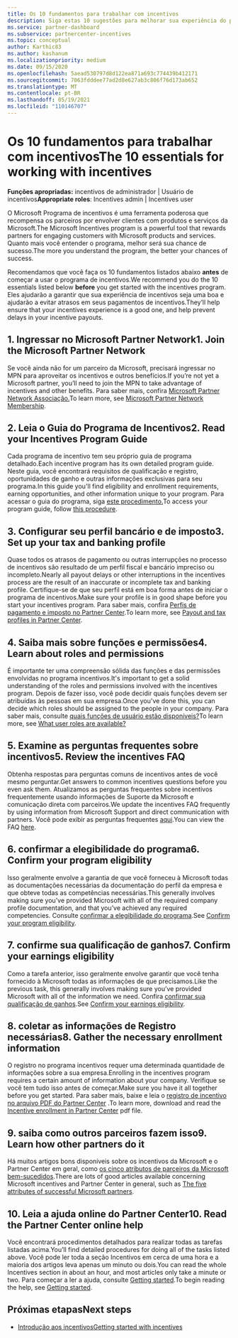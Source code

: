 ```yaml
---
title: Os 10 fundamentos para trabalhar com incentivos
description: Siga estas 10 sugestões para melhorar sua experiência do programa de incentivos e receber pagamentos mais cedo.
ms.service: partner-dashboard
ms.subservice: partnercenter-incentives
ms.topic: conceptual
author: Karthic83
ms.author: kashanum
ms.localizationpriority: medium
ms.date: 09/15/2020
ms.openlocfilehash: 5aead530797d8d122ea871a693c774439b412171
ms.sourcegitcommit: 7063fdddee77ad2d8e627ab3c806f76d173ab652
ms.translationtype: MT
ms.contentlocale: pt-BR
ms.lasthandoff: 05/19/2021
ms.locfileid: "110146707"
---
```

# <a name="the-10-essentials-for-working-with-incentives"></a><span data-ttu-id="618d6-103">Os 10 fundamentos para trabalhar com incentivos</span><span class="sxs-lookup"><span data-stu-id="618d6-103">The 10 essentials for working with incentives</span></span>

<span data-ttu-id="618d6-104">**Funções apropriadas:** incentivos de administrador | Usuário de incentivos</span><span class="sxs-lookup"><span data-stu-id="618d6-104">**Appropriate roles**: Incentives admin | Incentives user</span></span>

<span data-ttu-id="618d6-105">O Microsoft Programa de incentivos é uma ferramenta poderosa que recompensa os parceiros por envolver clientes com produtos e serviços da Microsoft.</span><span class="sxs-lookup"><span data-stu-id="618d6-105">The Microsoft Incentives program is a powerful tool that rewards partners for engaging customers with Microsoft products and services.</span></span> <span data-ttu-id="618d6-106">Quanto mais você entender o programa, melhor será sua chance de sucesso.</span><span class="sxs-lookup"><span data-stu-id="618d6-106">The more you understand the program, the better your chances of success.</span></span>

<span data-ttu-id="618d6-107">Recomendamos que você faça os 10 fundamentos listados abaixo **antes** de começar a usar o programa de incentivos.</span><span class="sxs-lookup"><span data-stu-id="618d6-107">We recommend you do the 10 essentials listed below **before** you get started with the incentives program.</span></span> <span data-ttu-id="618d6-108">Eles ajudarão a garantir que sua experiência de incentivos seja uma boa e ajudarão a evitar atrasos em seus pagamentos de incentivos.</span><span class="sxs-lookup"><span data-stu-id="618d6-108">They’ll help ensure that your incentives experience is a good one, and help prevent delays in your incentive payouts.</span></span>

## <a name="1-join-the-microsoft-partner-network"></a><span data-ttu-id="618d6-109">1. Ingressar no Microsoft Partner Network</span><span class="sxs-lookup"><span data-stu-id="618d6-109">1. Join the Microsoft Partner Network</span></span>

<span data-ttu-id="618d6-110">Se você ainda não for um parceiro da Microsoft, precisará ingressar no MPN para aproveitar os incentivos e outros benefícios.</span><span class="sxs-lookup"><span data-stu-id="618d6-110">If you’re not yet a Microsoft partner, you’ll need to join the MPN to take advantage of incentives and other benefits.</span></span> <span data-ttu-id="618d6-111">Para saber mais, confira [Microsoft Partner Network Associação.](https://partner.microsoft.com/membership)</span><span class="sxs-lookup"><span data-stu-id="618d6-111">To learn more, see [Microsoft Partner Network Membership](https://partner.microsoft.com/membership).</span></span>

## <a name="2-read-your-incentives-program-guide"></a><span data-ttu-id="618d6-112">2. Leia o Guia do Programa de Incentivos</span><span class="sxs-lookup"><span data-stu-id="618d6-112">2. Read your Incentives Program Guide</span></span>

<span data-ttu-id="618d6-113">Cada programa de incentivo tem seu próprio guia de programa detalhado.</span><span class="sxs-lookup"><span data-stu-id="618d6-113">Each incentive program has its own detailed program guide.</span></span> <span data-ttu-id="618d6-114">Neste guia, você encontrará requisitos de qualificação e registro, oportunidades de ganho e outras informações exclusivas para seu programa.</span><span class="sxs-lookup"><span data-stu-id="618d6-114">In this guide you'll find eligibility and enrollment requirements, earning opportunities, and other information unique to your program.</span></span> <span data-ttu-id="618d6-115">Para acessar o guia do programa, siga [este procedimento.](incentives-determined-your-program-eligibility.md#determining-your-program-eligibility)</span><span class="sxs-lookup"><span data-stu-id="618d6-115">To access your program guide, follow [this procedure](incentives-determined-your-program-eligibility.md#determining-your-program-eligibility).</span></span>

## <a name="3-set-up-your-tax-and-banking-profile"></a><span data-ttu-id="618d6-116">3. Configurar seu perfil bancário e de imposto</span><span class="sxs-lookup"><span data-stu-id="618d6-116">3. Set up your tax and banking profile</span></span>

<span data-ttu-id="618d6-117">Quase todos os atrasos de pagamento ou outras interrupções no processo de incentivos são resultado de um perfil fiscal e bancário impreciso ou incompleto.</span><span class="sxs-lookup"><span data-stu-id="618d6-117">Nearly all payout delays or other interruptions in the incentives process are the result of an inaccurate or incomplete tax and banking profile.</span></span> <span data-ttu-id="618d6-118">Certifique-se de que seu perfil está em boa forma antes de iniciar o programa de incentivos.</span><span class="sxs-lookup"><span data-stu-id="618d6-118">Make sure your profile is in good shape before you start your incentives program.</span></span> <span data-ttu-id="618d6-119">Para saber mais, confira [Perfis de pagamento e imposto no Partner Center](incentives-create-and-manage-your-payout-and-tax-profiles.md).</span><span class="sxs-lookup"><span data-stu-id="618d6-119">To learn more, see [Payout and tax profiles in Partner Center](incentives-create-and-manage-your-payout-and-tax-profiles.md).</span></span>

## <a name="4-learn-about-roles-and-permissions"></a><span data-ttu-id="618d6-120">4. Saiba mais sobre funções e permissões</span><span class="sxs-lookup"><span data-stu-id="618d6-120">4. Learn about roles and permissions</span></span>

<span data-ttu-id="618d6-121">É importante ter uma compreensão sólida das funções e das permissões envolvidas no programa incentivos.</span><span class="sxs-lookup"><span data-stu-id="618d6-121">It's important to get a solid understanding of the roles and permissions involved with the incentives program.</span></span> <span data-ttu-id="618d6-122">Depois de fazer isso, você pode decidir quais funções devem ser atribuídas às pessoas em sua empresa.</span><span class="sxs-lookup"><span data-stu-id="618d6-122">Once you've done this, you can decide which roles should be assigned to the people in your company.</span></span> <span data-ttu-id="618d6-123">Para saber mais, consulte [quais funções de usuário estão disponíveis?](incentives-faq.md#what-user-roles-are-available)</span><span class="sxs-lookup"><span data-stu-id="618d6-123">To learn more, see [What user roles are available?](incentives-faq.md#what-user-roles-are-available)</span></span>

## <a name="5-review-the-incentives-faq"></a><span data-ttu-id="618d6-124">5. Examine as perguntas frequentes sobre incentivos</span><span class="sxs-lookup"><span data-stu-id="618d6-124">5. Review the incentives FAQ</span></span>

<span data-ttu-id="618d6-125">Obtenha respostas para perguntas comuns de incentivos antes de você mesmo perguntar.</span><span class="sxs-lookup"><span data-stu-id="618d6-125">Get answers to common incentives questions before you even ask them.</span></span> <span data-ttu-id="618d6-126">Atualizamos as perguntas frequentes sobre incentivos frequentemente usando informações de Suporte da Microsoft e comunicação direta com parceiros.</span><span class="sxs-lookup"><span data-stu-id="618d6-126">We update the incentives FAQ frequently by using information from Microsoft Support and direct communication with partners.</span></span> <span data-ttu-id="618d6-127">Você pode exibir as perguntas frequentes [aqui](incentives-faq.md).</span><span class="sxs-lookup"><span data-stu-id="618d6-127">You can view the FAQ [here](incentives-faq.md).</span></span>

## <a name="6-confirm-your-program-eligibility"></a><span data-ttu-id="618d6-128">6. confirmar a elegibilidade do programa</span><span class="sxs-lookup"><span data-stu-id="618d6-128">6. Confirm your program eligibility</span></span>

<span data-ttu-id="618d6-129">Isso geralmente envolve a garantia de que você forneceu à Microsoft todas as documentações necessárias da documentação do perfil da empresa e que obteve todas as competências necessárias.</span><span class="sxs-lookup"><span data-stu-id="618d6-129">This generally involves making sure you’ve provided Microsoft with all of the required company profile documentation, and that you’ve achieved any required competencies.</span></span> <span data-ttu-id="618d6-130">Consulte [confirmar a elegibilidade do programa](incentives-determined-your-program-eligibility.md).</span><span class="sxs-lookup"><span data-stu-id="618d6-130">See [Confirm your program eligibility](incentives-determined-your-program-eligibility.md).</span></span>

## <a name="7-confirm-your-earnings-eligibility"></a><span data-ttu-id="618d6-131">7. confirme sua qualificação de ganhos</span><span class="sxs-lookup"><span data-stu-id="618d6-131">7. Confirm your earnings eligibility</span></span>

<span data-ttu-id="618d6-132">Como a tarefa anterior, isso geralmente envolve garantir que você tenha fornecido à Microsoft todas as informações de que precisamos.</span><span class="sxs-lookup"><span data-stu-id="618d6-132">Like the previous task, this generally involves making sure you’ve provided Microsoft with all of the information we need.</span></span> <span data-ttu-id="618d6-133">Confira [confirmar sua qualificação de ganhos](incentives-confirm-your-earnings-eligibility.md).</span><span class="sxs-lookup"><span data-stu-id="618d6-133">See [Confirm your earnings eligibility](incentives-confirm-your-earnings-eligibility.md).</span></span>

## <a name="8-gather-the-necessary-enrollment-information"></a><span data-ttu-id="618d6-134">8. coletar as informações de Registro necessárias</span><span class="sxs-lookup"><span data-stu-id="618d6-134">8. Gather the necessary enrollment information</span></span>

<span data-ttu-id="618d6-135">O registro no programa incentivos requer uma determinada quantidade de informações sobre a sua empresa.</span><span class="sxs-lookup"><span data-stu-id="618d6-135">Enrolling in the incentives program requires a certain amount of information about your company.</span></span> <span data-ttu-id="618d6-136">Verifique se você tem tudo isso antes de começar.</span><span class="sxs-lookup"><span data-stu-id="618d6-136">Make sure you have it all together before you get started.</span></span> <span data-ttu-id="618d6-137">Para saber mais, baixe e leia o [registro de incentivo no arquivo PDF do Partner Center](https://assetsprod.microsoft.com/partner-center-incentives-enrollment.pdf) .</span><span class="sxs-lookup"><span data-stu-id="618d6-137">To learn more, download and read the [Incentive enrollment in Partner Center](https://assetsprod.microsoft.com/partner-center-incentives-enrollment.pdf) pdf file.</span></span>

## <a name="9-learn-how-other-partners-do-it"></a><span data-ttu-id="618d6-138">9. saiba como outros parceiros fazem isso</span><span class="sxs-lookup"><span data-stu-id="618d6-138">9. Learn how other partners do it</span></span>

<span data-ttu-id="618d6-139">Há muitos artigos bons disponíveis sobre os incentivos da Microsoft e o Partner Center em geral, como [os cinco atributos de parceiros da Microsoft bem-sucedidos](https://www.microsoft.com/en-us/us-partner-blog/2019/08/29/the-five-attributes-of-successful-microsoft-partners/).</span><span class="sxs-lookup"><span data-stu-id="618d6-139">There are lots of good articles available concerning Microsoft incentives and Partner Center in general, such as [The five attributes of successful Microsoft partners](https://www.microsoft.com/en-us/us-partner-blog/2019/08/29/the-five-attributes-of-successful-microsoft-partners/).</span></span>

## <a name="10-read-the-partner-center-online-help"></a><span data-ttu-id="618d6-140">10. Leia a ajuda online do Partner Center</span><span class="sxs-lookup"><span data-stu-id="618d6-140">10. Read the Partner Center online help</span></span>

<span data-ttu-id="618d6-141">Você encontrará procedimentos detalhados para realizar todas as tarefas listadas acima.</span><span class="sxs-lookup"><span data-stu-id="618d6-141">You’ll find detailed procedures for doing all of the tasks listed above.</span></span> <span data-ttu-id="618d6-142">Você pode ler toda a seção Incentivos em cerca de uma hora e a maioria dos artigos leva apenas um minuto ou dois.</span><span class="sxs-lookup"><span data-stu-id="618d6-142">You can read the whole Incentives section in about an hour, and most articles only take a minute or two.</span></span> <span data-ttu-id="618d6-143">Para começar a ler a ajuda, consulte [Getting started](incentives-get-started-intro.md).</span><span class="sxs-lookup"><span data-stu-id="618d6-143">To begin reading the help, see [Getting started](incentives-get-started-intro.md).</span></span>

## <a name="next-steps"></a><span data-ttu-id="618d6-144">Próximas etapas</span><span class="sxs-lookup"><span data-stu-id="618d6-144">Next steps</span></span>

- [<span data-ttu-id="618d6-145">Introdução aos incentivos</span><span class="sxs-lookup"><span data-stu-id="618d6-145">Getting started with incentives</span></span>](incentives-get-started-intro.md)
